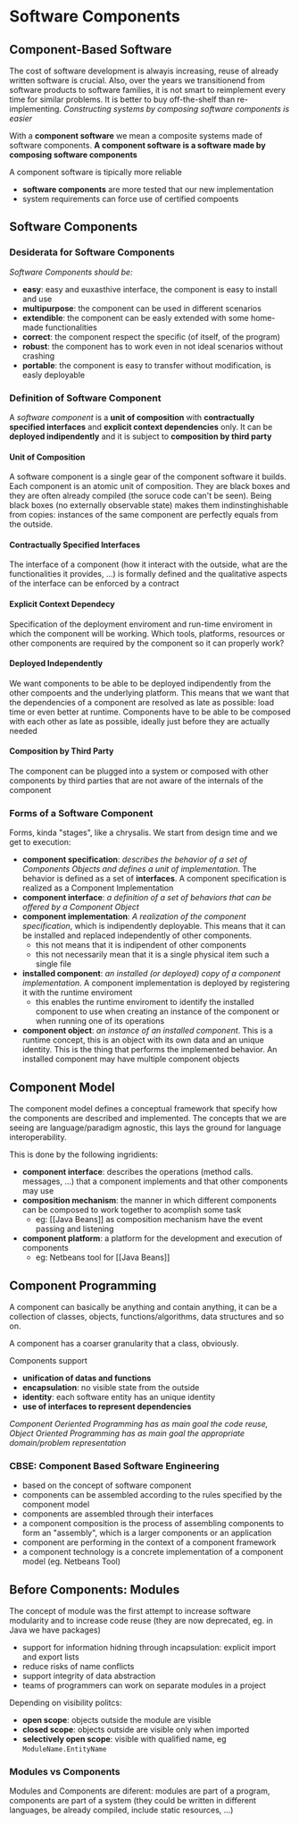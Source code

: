 # Software Components
## Component-Based Software
The cost of software development is alwayis increasing, reuse of already written software is crucial. 
Also, over the years we transitionend from software products to software families, it is not smart to reimplement every time for similar problems. 
It is better to buy off-the-shelf than re-implementing. 
*Constructing systems by composing software components is easier*

With a **component software** we mean a composite systems made of software components. 
**A component software is a software made by composing software components**

A component software is tipically more reliable
- **software components** are more tested that our new implementation
- system requirements can force use of certified compoents

## Software Components
### Desiderata for Software Components
*Software Components should be:*
- **easy**: easy and euxasthive interface, the component is easy to install and use
- **multipurpose**:  the component can be used in different scenarios
- **extendible**: the component can be easly extended with some home-made functionalities
- **correct**: the component respect the specific (of itself, of the program)
- **robust**: the component has to work even in not ideal scenarios without crashing 
- **portable**: the component is easy to transfer without modification, is easly deployable

### Definition of Software Component
A *software component* is a **unit of composition** with **contractually specified interfaces** and **explicit context dependencies** only. It can be **deployed indipendently** and it is subject to **composition by third party**

#### Unit of Composition 
A software component is a single gear of the component software it builds. 
Each component is an atomic unit of composition. They are black boxes and they are often already compiled (the soruce code can't be seen). 
Being black boxes (no externally observable state) makes them indinstinghishable from copies: instances of the same component are perfectly equals from the outside. 

#### Contractually Specified Interfaces
The interface of a component (how it interact with the outside, what are the functionalities it provides, ...) is formally defined and the qualitative aspects of the interface can be enforced by a contract

#### Explicit Context Dependecy
Specification of the deployment enviroment and run-time enviroment in which the component will be working. 
Which tools, platforms, resources or other components are required by the component so it can properly work?

#### Deployed Independently
We want components to be able to be deployed indipendently from the other compoents and the underlying platform. 
This means that we want that the dependencies of a component are resolved as late as possible: load time or even better at runtime. 
Components have to be able to be composed with each other as late as possible, ideally just before they are actually needed

#### Composition by Third Party
The component can be plugged into a system or composed with other components by third parties that are not aware of the internals of the component

### Forms of a Software Component 
Forms, kinda "stages", like a chrysalis. 
We start from design time and we get to execution:
- **component specification**: *describes the behavior of a set of Components Objects and defines a unit of implementation*. The behavior is defined as a set of **interfaces**. A component specification is realized as a Component Implementation
- **component interface**: *a definition of a set of behaviors that can be offered by a Component Object*
- **component implementation**: *A realization of the component specification*, which is indipendently deployable. This means that it can be installed and replaced independently of other components. 
	- this not means that it is indipendent of other components
	- this not necessarily mean that it is a single physical item such a single file
- **installed component**: *an installed (or deployed) copy of a component implementation*. A component implementation is deployed by registering it with the runtime enviroment
	- this enables the runtime enviroment to identify the installed component to use when creating an instance of the component or when running one of its operations
- **component object**: *an instance of an installed component*. This is a runtime concept, this is an object with its own data and an unique identity. This is the thing that performs the implemented behavior. An installed component may have multiple component objects

## Component Model
The component model defines a conceptual framework that specify how the components are described and implemented. 
The concepts that we are seeing are language/paradigm agnostic, this lays the ground for language interoperability.

This is done by the following ingridients:
- **component interface**: describes the operations (method calls. messages, ...) that a component implements and that other components may use
- **composition mechanism**: the manner in which different components can be composed to work together to acomplish some task 
	- eg: [[Java Beans]] as composition mechanism have the event passing and listening
- **component platform**: a platform for the development and execution of components 
	- eg: Netbeans tool for [[Java Beans]]

## Component Programming
A component can basically be anything and contain anything, it can be a collection of classes, objects, functions/algorithms, data structures and so on. 

A component has a coarser granularity that a class, obviously. 

Components support
- **unification of datas and functions**
- **encapsulation**: no visible state from the outside
- **identity**: each software entity has an unique identity
- **use of interfaces to represent dependencies**

*Component Oeriented Programming has as main goal the code reuse, Object Oriented Programming has as main goal the appropriate domain/problem representation*

### CBSE: Component Based Software Engineering
- based on the concept of software component
- components can be assembled according to the rules specified by the component model
- components are assembled through their interfaces
- a component composition is the process of assembling components to form an "assembly", which is a larger components or an application
- component are performing in the context of a component framework
- a component technology is a concrete implementation of a component model (eg. Netbeans Tool)

## Before Components: Modules
The concept of module was the first attempt to increase software modularity and to increase code reuse (they are now deprecated, eg. in Java we have packages)
- support for information hidning through incapsulation: explicit import and export lists
- reduce risks of name conflicts
- support integrity of data abstraction 
- teams of programmers can work on separate modules in a project

Depending on visibility politcs:
- **open scope**: objects outside the module are visible
- **closed scope**: objects outside are visible only when imported
- **selectively open scope**: visible with qualified name, eg `ModuleName.EntityName`

### Modules vs Components
Modules and Components are diferent: modules are part of a program, components are part of a system (they could be written in different languages, be already compiled, include static resources, ...)